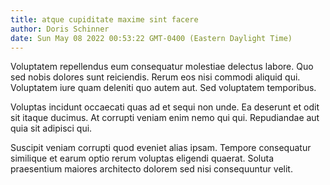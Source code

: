 ```yaml
---
title: atque cupiditate maxime sint facere
author: Doris Schinner
date: Sun May 08 2022 00:53:22 GMT-0400 (Eastern Daylight Time)
---
```

Voluptatem repellendus eum consequatur molestiae delectus labore. Quo sed nobis dolores sunt reiciendis. Rerum eos nisi commodi aliquid qui. Voluptatem iure quam deleniti quo autem aut. Sed voluptatem temporibus.

 Voluptas incidunt occaecati quas ad et sequi non unde. Ea deserunt et odit sit itaque ducimus. At corrupti veniam enim nemo qui qui. Repudiandae aut quia sit adipisci qui.

 Suscipit veniam corrupti quod eveniet alias ipsam. Tempore consequatur similique et earum optio rerum voluptas eligendi quaerat. Soluta praesentium maiores architecto dolorem sed nisi consequuntur velit.
